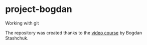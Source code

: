 # project-bogdan
Working with git

The repository was created thanks to the [video course](https://www.youtube.com/watch?v=O00FTZDxD0o) by Bogdan Stashchuk.
